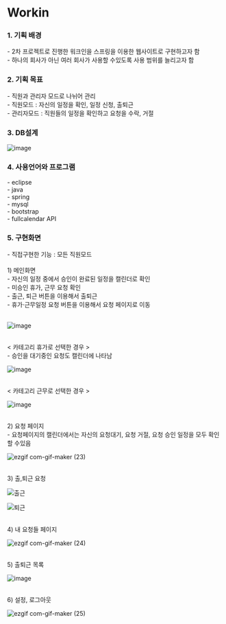 # Workin

<h3>1. 기획 배경</h3>
- 2차 프로젝트로 진행한 워크인을 스프링을 이용한 웹사이트로 구현하고자 함<br>
- 하나의 회사가 아닌 여러 회사가 사용할 수있도록 사용 범위를 늘리고자 함<br>

<h3>2. 기획 목표</h3> 
- 직원과 관리자 모드로 나뉘어 관리<br>
- 직원모드 : 자신의 일정을 확인, 일정 신청, 출퇴근<br>
- 관리자모드 : 직원들의 일정을 확인하고 요청을 수락, 거절<br>

<h3>3. DB설계</h3>

![image](https://user-images.githubusercontent.com/75840459/129468305-4621ccfa-740a-4b36-a6f7-d4932b12d117.png)

<h3>4. 사용언어와 프로그램</h3>
- eclipse<br>
- java<br>
- spring<br>
- mysql<br>
- bootstrap<br>
- fullcalendar API<br>

<h3>5. 구현화면</h3>
- 직접구현한 기능 : 모든 직원모드
<br>
<br>
1) 메인화면<br>
- 자신의 일정 중에서 승인이 완료된 일정을 캘린더로 확인<br>
- 미승인 휴가, 근무 요청 확인<br>
- 출근, 퇴근 버튼을 이용해서 출퇴근<br>
- 휴가·근무일정 요청 버튼을 이용해서 요청 페이지로 이동<br>
<br>

![image](https://user-images.githubusercontent.com/75840459/129468883-a3ea6864-8565-4ef3-97e6-d674a8e56e8c.png)

<br>
< 카테고리 휴가로 선택한 경우 ><br>
- 승인을 대기중인 요청도 캘린더에 나타남<br>

![image](https://user-images.githubusercontent.com/75840459/129469105-0188bddc-cb0d-4735-8b68-fe733a920e2a.png)

<br>
< 카테고리 근무로 선택한 경우 ><br>

![image](https://user-images.githubusercontent.com/75840459/129469138-51aa0d9e-4cb7-44bc-b520-ffcb4bbffb66.png)

<br>
2) 요청 페이지<br>
- 요청페이지의 캘린더에서는 자신의 요청대기, 요청 거절, 요청 승인 일정을 모두 확인할 수있음<br>


![ezgif com-gif-maker (23)](https://user-images.githubusercontent.com/75840459/129469936-f791f11e-42bd-4a2c-b9ac-12cd5c370022.gif)

<br>
3) 출,퇴근 요청<br>

![출근](https://user-images.githubusercontent.com/75840459/129470286-6cc95505-25d6-418e-b6a6-0e3e304013a9.PNG)

![퇴근](https://user-images.githubusercontent.com/75840459/129470304-59b1a541-bfc8-4249-b62b-c6e505c17277.PNG)

<br>
4) 내 요청들 페이지

![ezgif com-gif-maker (24)](https://user-images.githubusercontent.com/75840459/129470519-c0b47b78-e5a7-443e-ac2c-d6aa2b2e6408.gif)


<br>
5) 출퇴근 목록

![image](https://user-images.githubusercontent.com/75840459/129470549-eb17a7d1-7e71-4b4c-81b6-252f9828dcea.png)

<br>
6) 설정, 로그아웃

![ezgif com-gif-maker (25)](https://user-images.githubusercontent.com/75840459/129471440-c516d38d-3fcd-4dc9-9b40-c1e122a1b0a8.gif)
